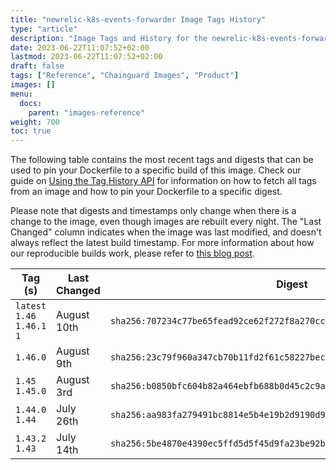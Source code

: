 ```yaml
---
title: "newrelic-k8s-events-forwarder Image Tags History"
type: "article"
description: "Image Tags and History for the newrelic-k8s-events-forwarder Chainguard Image"
date: 2023-06-22T11:07:52+02:00
lastmod: 2023-06-22T11:07:52+02:00
draft: false
tags: ["Reference", "Chainguard Images", "Product"]
images: []
menu:
  docs:
    parent: "images-reference"
weight: 700
toc: true
---
```


The following table contains the most recent tags and digests that can be used to pin your Dockerfile to a specific build of this image. Check our guide on [Using the Tag History API](/chainguard/chainguard-images/using-the-tag-history-api/) for information on how to fetch all tags from an image and how to pin your Dockerfile to a specific digest.

Please note that digests and timestamps only change when there is a change to the image, even though images are rebuilt every night. The "Last Changed" column indicates when the image was last modified, and doesn't always reflect the latest build timestamp. For more information about how our reproducible builds work, please refer to [this blog post](https://www.chainguard.dev/unchained/reproducing-chainguards-reproducible-image-builds).

| Tag (s)                       | Last Changed | Digest                                                                    |
|-------------------------------|--------------|---------------------------------------------------------------------------|
|  `latest` `1.46` `1.46.1` `1` | August 10th  | `sha256:707234c77be65fead92ce62f272f8a270cc2d708f4cb7b6d36af01c70fa39832` |
|  `1.46.0`                     | August 9th   | `sha256:23c79f960a347cb70b11fd2f61c58227bec736f74e56f170650e6131980a5b19` |
|  `1.45` `1.45.0`              | August 3rd   | `sha256:b0850bfc604b82a464ebfb688b0d45c2c9a270b883bb02fe0a787d01bf2c18fa` |
|  `1.44.0` `1.44`              | July 26th    | `sha256:aa983fa279491bc8814e5b4e19b2d9190d957f4321fe92b0698f7f51e15592c5` |
|  `1.43.2` `1.43`              | July 14th    | `sha256:5be4870e4390ec5ffd5d5f45d9fa23be92bc2b71c8f34e8d6da7302a46e4a17d` |
